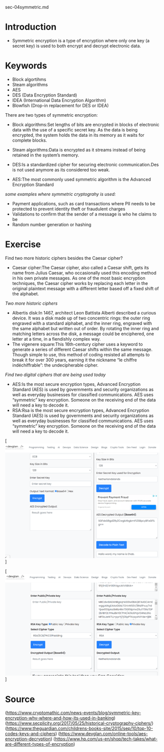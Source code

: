 sec-04symmetric.md
# Introduction
- Symmetric encryption is a type of encryption where only one key (a secret key) is used to both encrypt and decrypt electronic data.
# Keywords
- Block algortihms
- Steam algorithms
- AES
- DES (Data Encryption Standard)
- IDEA (International Data Encryption Algorithm)
- Blowfish (Drop-in replacement for DES or IDEA)

There are two types of symmetric encryption:

- Block algorithms:Set lengths of bits are encrypted in blocks of electronic data with the use of a specific secret key. As the data is being encrypted, the system holds the data in its memory as it waits for complete blocks.
- Steam algorithms:Data is encrypted as it streams instead of being retained in the system’s memory.

- DES:Is a standardized cipher for securing electronic communication.Des is not used anymore as its considered too weak.
- AES:The most commonly used symmetric algorithm is the Advanced Encryption Standard

*some examples where symmetric cryptograhy is used:*
- Payment applications, such as card transactions where PII needs to be protected to prevent identity theft or fraudulent charges
- Validations to confirm that the sender of a message is who he claims to be
- Random number generation or hashing

# Exercise
Find two more historic ciphers besides the Caesar cipher?
- Caesar cipher:The Caesar cipher, also called a Caesar shift, gets its name from Julius Caesar, who occasionally used this encoding method in his own private messages. As one of the most basic encryption techniques, the Caesar cipher works by replacing each letter in the original plaintext message with a different letter based off a fixed shift of the alphabet.

*Two more historic ciphers*
- Albertis disk:In 1467, architect Leon Battista Alberti described a curious device. It was a disk made up of two concentric rings: the outer ring engraved with a standard alphabet, and the inner ring, engraved with the same alphabet but written out of order. By rotating the inner ring and matching letters across the disk, a message could be enciphered, one letter at a time, in a fiendishly complex way.
- The vigenere square:This 16th-century cipher uses a keyword to generate a series of different Caesar shifts within the same message. Though simple to use, this method of coding resisted all attempts to break it for over 300 years, earning it the nickname “le chiffre indéchiffrable”: the undecipherable cipher.

*Find two digital ciphers that are being used today*
- AES:Is the most secure encryption types, Advanced Encryption Standard (AES) is used by governments and security organizations as well as everyday businesses for classified communications. AES uses “symmetric” key encryption. Someone on the receiving end of the data will need a key to decode it.
- RSA:Rsa is the most secure encryption types, Advanced Encryption Standard (AES) is used by governments and security organizations as well as everyday businesses for classified communications. AES uses “symmetric” key encryption. Someone on the receiving end of the data will need a key to decode it.

[![alt test](../../00_includes/week3images/Sec-4decrymessage.png "Sec-4decrymessage.png")]

[![alt test](../../00_includes/week3images/Sec-4secretkey.png "Sec-4secretkey.png")]



# Source
(https://www.cryptomathic.com/news-events/blog/symmetric-key-encryption-why-where-and-how-its-used-in-banking)
(https://www.secplicity.org/2017/05/25/historical-cryptography-ciphers/)
(https://www.theguardian.com/childrens-books-site/2015/sep/10/top-10-codes-keys-and-ciphers)
(https://www.devglan.com/online-tools/aes-encryption-decryption)
(https://www.hp.com/us-en/shop/tech-takes/what-are-different-types-of-encryption)


